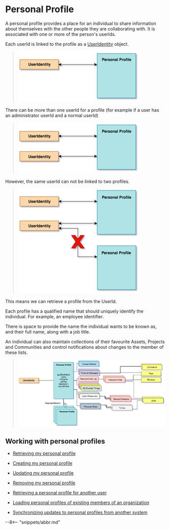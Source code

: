 <!-- SPDX-License-Identifier: CC-BY-4.0 -->
<!-- Copyright Contributors to the ODPi Egeria project. -->

# Personal Profile

A personal profile provides a place for an individual to share information about themselves
with the other people they are collaborating with.  It is associated with one or more
of the person's userIds.

Each userId is linked to the profile as a [UserIdentity](user-identity.md) object.

> ![Figure 1](profile-user-1.png)

There can be more than one userId for a profile (for example if a user has an administrator userId and a normal userId)
> ![Figure 2](profile-user-2.png)

However, the same userId can not be linked to two profiles.

> ![Figure 3](profile-user-3.png)

This means we can retrieve a profile from the UserId.

Each profile has a qualified name that should uniquely identify the
individual.  For example, an employee identifier.

There is space to provide the name the individual wants to be
known as, and their full name, along with a job title.

An individual can also maintain collections of their
favourite Assets, Projects and Communities and control notifications
about changes to the member of these lists.

> ![Figure 4](contents-of-a-personal-profile.png)

## Working with personal profiles

* [Retrieving my personal profile](../scenarios/retrieving-my-personal-profile.md)
* [Creating my personal profile](../scenarios/creating-my-personal-profile.md)
* [Updating my personal profile](../scenarios/updating-my-personal-profile.md)
* [Removing my personal profile](../scenarios/removing-my-personal-profile.md)

* [Retrieving a personal profile for another user](../scenarios/finding-a-person.md)

* [Loading personal profiles of existing members of an organization](../scenarios/loading-personal-profiles.md)
* [Synchronizing updates to personal profiles from another system](../scenarios/synchronizing-personal-profiles.md)


--8<-- "snippets/abbr.md"